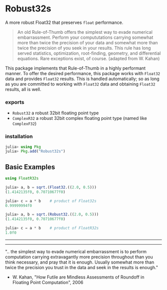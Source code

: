# Robust32s

A more robust Float32 that preserves `float` performance.

> An old Rule-of-Thumb offers the simplest way to evade numerical embarrassment.
 Perform your compututations carrying somewhat more than twice the precision
 of your data and somewhat more than twice the precision of you seek in your results.
 This rule has long served statistics, optimization, root-finding, geometry,
 and differential equations. Rare exceptions exist, of course.
 > (adapted from W. Kahan)
 
 This package implements that Rule-of-Thumb in a highly performant manner.
 To offer the desired performance, this package works with `Float32` data
 and provides `Float32` results.  This is handled automatically; so as long
 as you are committed to working with `Float32` data and obtaining `Float32`
 results, all is well.
 
 ### exports
 
 - `Robust32`   a robust 32bit floating point type
 - `ComplexR32` a robust 32bit complex floating point type (named like `ComplexF32`)
 
 ### installation
 
 ```julia
 julia> using Pkg
 julia> Pkg.add("Robust32s")
 ```
 
## Basic Examples
 
 ```julia
using FloatR32s

julia> a, b = sqrt.(Float32.((2.0, 0.5)))
(1.4142135f0, 0.70710677f0)

julia> c = a * b    # product of Float32s
0.99999994f0

julia> a, b = sqrt.(Robust32.((2.0, 0.5)))
(1.4142135f0, 0.70710677f0)

julia> c = a * b    # product of FloatR32s
1.0f0
```


----

----

".. the simplest way to evade numerical embarrassment is to perform computation carrying extravagantly
more precision throughout than you think necessary, and pray that it is enough. Usually somewhat
more than twice the precision you trust in the data and seek in the results is enough."
- W. Kahan, "How Futile are Mindless Assessments of Roundoff in Floating Point Computation", 2006
